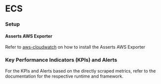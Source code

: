 # ECS

### Setup

#### **Asserts AWS Exporter**

Refer to [aws-cloudwatch](../../../integrations/data-source/aws-cloudwatch/ "mention") on how to install the Asserts AWS Exporter

### Key Performance Indicators (KPIs) and Alerts

For the KPIs and Alerts based on the directly scraped metrics, refer to the documentation for the respective runtime and framework.
